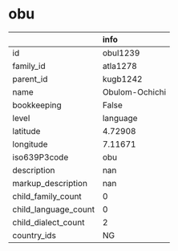 # obu
|                      | info           |
|:---------------------|:---------------|
| id                   | obul1239       |
| family_id            | atla1278       |
| parent_id            | kugb1242       |
| name                 | Obulom-Ochichi |
| bookkeeping          | False          |
| level                | language       |
| latitude             | 4.72908        |
| longitude            | 7.11671        |
| iso639P3code         | obu            |
| description          | nan            |
| markup_description   | nan            |
| child_family_count   | 0              |
| child_language_count | 0              |
| child_dialect_count  | 2              |
| country_ids          | NG             |